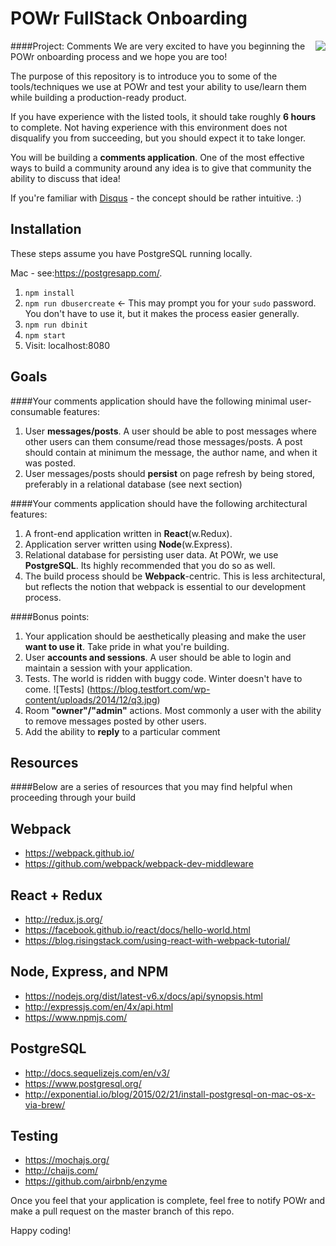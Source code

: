 # POWr FullStack Onboarding
####Project: Comments
<img src='https://pbs.twimg.com/profile_images/775821222445592576/CmwF9aeq.jpg' align='right'>
We are very excited to have you beginning the POWr onboarding process and we hope you are too!

The purpose of this repository is to introduce you to some of the tools/techniques we use at POWr and test your ability to use/learn them while building a production-ready product.

If you have experience with the listed tools, it should take roughly **6 hours** to complete.  Not having experience with this environment does not disqualify you from succeeding, but you should expect it to take longer.

You will be building a **comments application**.  One of the most effective ways to build a community around any idea is to give that community the ability to discuss that idea!

If you're familiar with [Disqus](https://disqus.com/) - the concept should be rather intuitive. :)

Installation
---
These steps assume you have PostgreSQL running locally.

Mac   - see:https://postgresapp.com/.

1. `npm install`
2. `npm run dbusercreate` <- This may prompt you for your `sudo` password. You don't have to use it, but it makes the process easier generally.
3. `npm run dbinit`
4. `npm start`
5. Visit: localhost:8080

Goals
---
####Your comments application should have the following minimal user-consumable features:

1. User **messages/posts**. A user should be able to post messages where other users can them consume/read those messages/posts. A post should contain at minimum the message, the author name, and when it was posted.
2. User messages/posts should **persist** on page refresh by being stored, preferably in a relational database (see next section)



####Your comments application should have the following architectural features:

1. A front-end application written in **React**(w.Redux).
2. Application server written using **Node**(w.Express).
3. Relational database for persisting user data.  At POWr, we use **PostgreSQL**.  Its highly recommended that you do so as well.
4. The build process should be **Webpack**-centric.  This is less architectural, but reflects the notion that webpack is essential to our development process.

####Bonus points:

1. Your application should be aesthetically pleasing and make the user **want to use it**. Take pride in what you're building.
2. User **accounts and sessions**.  A user should be able to login and maintain a session with your application.
3. Tests.  The world is ridden with buggy code.  Winter doesn't have to come.
![Tests]
(https://blog.testfort.com/wp-content/uploads/2014/12/q3.jpg)
4. Room **"owner"/"admin"** actions.  Most commonly a user with the ability to remove messages posted by other users.
5. Add the ability to **reply** to a particular comment

Resources
---
####Below are a series of resources that you may find helpful when proceeding through your build

Webpack
---
* https://webpack.github.io/
* https://github.com/webpack/webpack-dev-middleware

React + Redux
---
* http://redux.js.org/
* https://facebook.github.io/react/docs/hello-world.html
* https://blog.risingstack.com/using-react-with-webpack-tutorial/

Node, Express, and NPM
---
* https://nodejs.org/dist/latest-v6.x/docs/api/synopsis.html
* http://expressjs.com/en/4x/api.html
* https://www.npmjs.com/

PostgreSQL
---
* http://docs.sequelizejs.com/en/v3/
* https://www.postgresql.org/
* http://exponential.io/blog/2015/02/21/install-postgresql-on-mac-os-x-via-brew/

Testing
---
* https://mochajs.org/
* http://chaijs.com/
* https://github.com/airbnb/enzyme

Once you feel that your application is complete, feel free to notify POWr and make a pull request on the master branch of this repo.

Happy coding!
